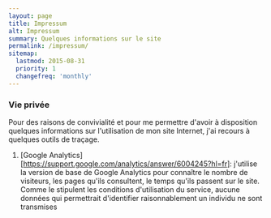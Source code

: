 ```yaml
---
layout: page
title: Impressum
alt: Impressum
summary: Quelques informations sur le site
permalink: /impressum/
sitemap:
  lastmod: 2015-08-31
  priority: 1
  changefreq: 'monthly'
---
```


### Vie privée

Pour des raisons de convivialité et pour me permettre d'avoir à disposition quelques informations sur l'utilisation de mon site Internet, j'ai recours à quelques outils de traçage.

1. [Google Analytics][https://support.google.com/analytics/answer/6004245?hl=fr]: j'utilise la version de base de Google Analytics pour connaître le nombre de visiteurs, les pages qu'ils 
consultent, le temps qu'ils passent sur le site. Comme le stipulent les conditions d'utilisation du service, aucune données qui permettrait d'identifier raisonnablement un individu ne sont 
transmises 